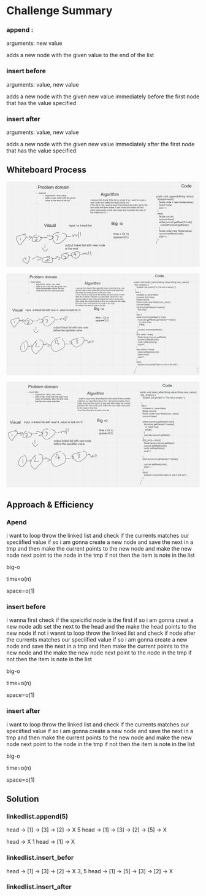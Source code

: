 # Challenge Summary
### append :
arguments: new value

adds a new node with the given value to the end of the list


### insert before

arguments: value, new value

adds a new node with the given new value immediately before the first node that has the value specified

### insert after
arguments: value, new value

adds a new node with the given new value immediately after the first node that has the value specified

## Whiteboard Process
![](../images/append.PNG)

![](../images/insert_before.PNG)

![](../images/inser_after.PNG)
## Approach & Efficiency

### Apend

i want to loop throw the linked list and check if the currents matches our speciified value if so i am gonna create a new node and save the next in a tmp and then make the current points to the new node and  make the new node next point to the node in the tmp
if not then the item is note in the list

big-o

time=o(n)

space=o(1)

### insert before

i wanna first check if the speicifid node is the first if so i am gonna creat a new node adb set the next to the head and the make the head points to the new node
if not i wannt to loop throw the linked list and check if node after the currents matches our speciified value if so i am gonna create a new node and save the next in a tmp and then make the current points to the new node and the make the new node next point to the node in the tmp
if not then the item is note in the list

big-o

time=o(n)

space=o(1)

### insert after

i want to loop throw the linked list and check if the currents matches our speciified value if so i am gonna create a new node and save the next in a tmp and then make the current points to the new node and  make the new node next point to the node in the tmp
if not then the item is note in the list

big-o

time=o(n)

space=o(1)

## Solution

### linkedlist.append(5)

head -> [1] -> [3] -> [2] -> X	5	head -> [1] -> [3] -> [2] -> [5] -> X

head -> X	1	head -> [1] -> X

### linkedlist.insert_befor

head -> [1] -> [3] -> [2] -> X	3, 5	head -> [1] -> [5] -> [3] -> [2] -> X

### linkedlist.insert_after
